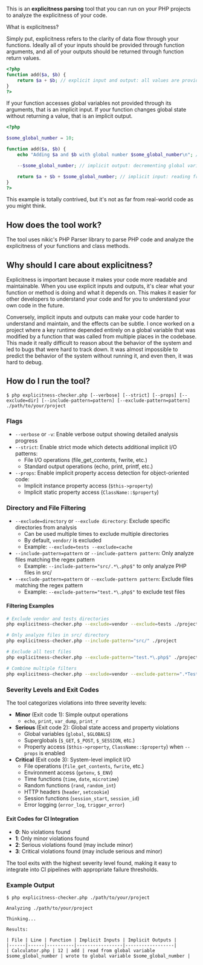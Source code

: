 This is an **explicitness parsing** tool that you can run on your PHP projects to analyze the explicitness of your code.

What is explicitness?

Simply put, explicitness refers to the clarity of data flow through your functions. Ideally all of your inputs should be provided through function arguments, and all of your outputs should be returned through function return values.

```php
<?php
function add($a, $b) {
    return $a + $b; // explicit input and output: all values are provided through function arguments and returned through function return values
}
?>
```

If your function accesses global variables not provided through its arguments, that is an implicit input. If your function changes global state without returning a value, that is an implicit output.

```php
<?php

$some_global_number = 10;

function add($a, $b) {
    echo "Adding $a and $b with global number $some_global_number\n"; // implicit output: printing to stdout

    --$some_global_number; // implicit output: decrementing global variable $some_global_number

    return $a + $b + $some_global_number; // implicit input: reading from global variable $some_global_number
}
?>
```

This example is totally contrived, but it's not as far from real-world code as you might think.

## How does the tool work?

The tool uses nikic's PHP Parser library to parse PHP code and analyze the explicitness of your functions and class methods.

## Why should I care about explicitness?

Explicitness is important because it makes your code more readable and maintainable. When you use explicit inputs and outputs, it's clear what your function or method is doing and what it depends on. This makes it easier for other developers to understand your code and for you to understand your own code in the future.

Conversely, implicit inputs and outputs can make your code harder to understand and maintain, and the effects can be subtle. I once worked on a project where a key runtime depended entirely on a global variable that was modified by a function that was called from multiple places in the codebase. This made it really difficult to reason about the behavior of the system and led to bugs that were hard to track down. It was almost impossible to predict the behavior of the system without running it, and even then, it was hard to debug.

## How do I run the tool?

```
$ php explicitness-checker.php [--verbose] [--strict] [--props] [--exclude=dir] [--include-pattern=pattern] [--exclude-pattern=pattern] ./path/to/your/project
```

### Flags

- `--verbose` or `-v`: Enable verbose output showing detailed analysis progress
- `--strict`: Enable strict mode which detects additional implicit I/O patterns:
  - File I/O operations (file_get_contents, fwrite, etc.)
  - Standard output operations (echo, print, printf, etc.)
- `--props`: Enable implicit property access detection for object-oriented code:
  - Implicit instance property access (`$this->property`)
  - Implicit static property access (`ClassName::$property`)

### Directory and File Filtering

- `--exclude=directory` or `--exclude directory`: Exclude specific directories from analysis
  - Can be used multiple times to exclude multiple directories
  - By default, `vendor/` is excluded
  - Example: `--exclude=tests --exclude=cache`
- `--include-pattern=pattern` or `--include-pattern pattern`: Only analyze files matching the regex pattern
  - Example: `--include-pattern="src/.*\.php$"` to only analyze PHP files in src/
- `--exclude-pattern=pattern` or `--exclude-pattern pattern`: Exclude files matching the regex pattern
  - Example: `--exclude-pattern="test.*\.php$"` to exclude test files

#### Filtering Examples

```bash
# Exclude vendor and tests directories
php explicitness-checker.php --exclude=vendor --exclude=tests ./project

# Only analyze files in src/ directory
php explicitness-checker.php --include-pattern="src/" ./project

# Exclude all test files
php explicitness-checker.php --exclude-pattern="test.*\.php$" ./project

# Combine multiple filters
php explicitness-checker.php --exclude=vendor --exclude-pattern=".*Test\.php$" ./project
```

### Severity Levels and Exit Codes

The tool categorizes violations into three severity levels:

- **Minor** (Exit code 1): Simple output operations
  - `echo`, `print`, `var_dump`, `print_r`
- **Serious** (Exit code 2): Global state access and property violations
  - Global variables (`global`, `$GLOBALS`)
  - Superglobals (`$_GET`, `$_POST`, `$_SESSION`, etc.)
  - Property access (`$this->property`, `ClassName::$property`) when `--props` is enabled
- **Critical** (Exit code 3): System-level implicit I/O
  - File operations (`file_get_contents`, `fwrite`, etc.)
  - Environment access (`getenv`, `$_ENV`)
  - Time functions (`time`, `date`, `microtime`)
  - Random functions (`rand`, `random_int`)
  - HTTP headers (`header`, `setcookie`)
  - Session functions (`session_start`, `session_id`)
  - Error logging (`error_log`, `trigger_error`)

#### Exit Codes for CI Integration

- **0**: No violations found
- **1**: Only minor violations found
- **2**: Serious violations found (may include minor)
- **3**: Critical violations found (may include serious and minor)

The tool exits with the highest severity level found, making it easy to integrate into CI pipelines with appropriate failure thresholds.

### Example Output

```
$ php explicitness-checker.php ./path/to/your/project

Analyzing ./path/to/your/project

Thinking...

Results:

| File | Line | Function | Implicit Inputs | Implicit Outputs |
|------|------|----------|-----------------|------------------|
| Calculator.php | 12 | add | read from global variable $some_global_number | wrote to global variable $some_global_number |
```
